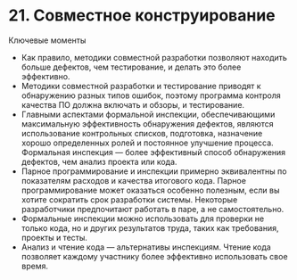 

# 21. Совместное конструирование

Ключевые моменты

* Как правило, методики совместной разработки позволяют находить больше дефектов, чем тестирование, и делать это более
  эффективно.
* Методики совместной разработки и тестирование приводят к обнаружению разных типов ошибок, поэтому программа контроля
  качества ПО должна включать и обзоры, и тестирование.
* Главными аспектами формальной инспекции, обеспечивающими максимальную эффективность обнаружения дефектов, являются
  использование контрольных списков, подготовка, назначение хорошо определенных ролей и постоянное улучшение процесса.
  Формальная инспекция — более эффективный способ обнаружения дефектов, чем анализ проекта или кода.
* Парное программирование и инспекции примерно эквивалентны по показателям расходов и качества итогового кода. Парное
  программирование может оказаться особенно полезным, если вы хотите сократить срок разработки системы. Некоторые
  разработчики предпочитают работать в паре, а не самостоятельно.
* Формальные инспекции можно использовать для проверки не только кода, но и других результатов труда, таких как
  требования, проекты и тесты.
* Анализ и чтение кода — альтернативы инспекциям. Чтение кода позволяет каждому участнику более эффективно использовать
  свое время.
